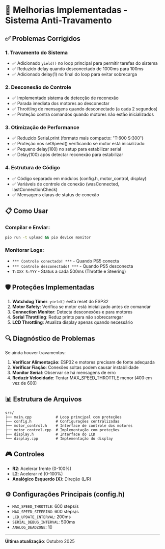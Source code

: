 # 🔧 Melhorias Implementadas - Sistema Anti-Travamento

## ✅ Problemas Corrigidos

### 1. **Travamento do Sistema**
- ✅ Adicionado `yield()` no loop principal para permitir tarefas do sistema
- ✅ Reduzido delay quando desconectado de 1000ms para 100ms
- ✅ Adicionado delay(1) no final do loop para evitar sobrecarga

### 2. **Desconexão do Controle**
- ✅ Implementado sistema de detecção de reconexão
- ✅ Parada imediata dos motores ao desconectar
- ✅ Throttling de mensagens quando desconectado (a cada 2 segundos)
- ✅ Proteção contra comandos quando motores não estão inicializados

### 3. **Otimização de Performance**
- ✅ Reduzido Serial.print (formato mais compacto: "T:600 S:300")
- ✅ Proteção nos setSpeed() verificando se motor está inicializado
- ✅ Pequeno delay(100) no setup para estabilizar serial
- ✅ Delay(100) após detectar reconexão para estabilizar

### 4. **Estrutura de Código**
- ✅ Código separado em módulos (config.h, motor_control, display)
- ✅ Variáveis de controle de conexão (wasConnected, lastConnectionCheck)
- ✅ Mensagens claras de status de conexão

## 📋 Como Usar

### Compilar e Enviar:
```bash
pio run -t upload && pio device monitor
```

### Monitorar Logs:
- `*** Controle conectado! ***` - Quando PS5 conecta
- `*** Controle desconectado! ***` - Quando PS5 desconecta
- `T:XXX S:YYY` - Status a cada 500ms (Throttle e Steering)

## 🛡️ Proteções Implementadas

1. **Watchdog Timer**: `yield()` evita reset do ESP32
2. **Motor Safety**: Verifica se motor está inicializado antes de comandar
3. **Connection Monitor**: Detecta desconexões e para motores
4. **Serial Throttling**: Reduz prints para não sobrecarregar
5. **LCD Throttling**: Atualiza display apenas quando necessário

## 🔍 Diagnóstico de Problemas

Se ainda houver travamentos:

1. **Verificar Alimentação**: ESP32 e motores precisam de fonte adequada
2. **Verificar Fiação**: Conexões soltas podem causar instabilidade
3. **Monitor Serial**: Observar se há mensagens de erro
4. **Reduzir Velocidade**: Tentar MAX_SPEED_THROTTLE menor (400 em vez de 600)

## 📊 Estrutura de Arquivos

```
src/
├── main.cpp           # Loop principal com proteções
├── config.h           # Configurações centralizadas
├── motor_control.h    # Interface de controle dos motores
├── motor_control.cpp  # Implementação com proteções
├── display.h          # Interface do LCD
└── display.cpp        # Implementação do display
```

## 🎮 Controles

- **R2**: Acelerar frente (0-100%)
- **L2**: Acelerar ré (0-100%)
- **Analógico Esquerdo (X)**: Direção (L/R)

## ⚙️ Configurações Principais (config.h)

- `MAX_SPEED_THROTTLE`: 600 steps/s
- `MAX_SPEED_STEERING`: 600 steps/s
- `LCD_UPDATE_INTERVAL`: 200ms
- `SERIAL_DEBUG_INTERVAL`: 500ms
- `ANALOG_DEADZONE`: 10

---

**Última atualização**: Outubro 2025
